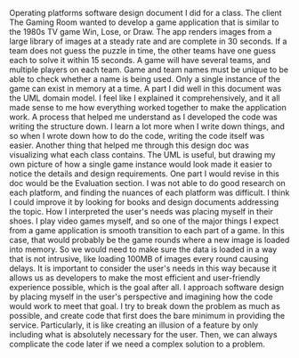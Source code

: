 Operating platforms software design document I did for a class.
The client The Gaming Room wanted to develop a game application that is similar to the 1980s TV game Win, Lose, or Draw. The app renders images from a large library of images at a steady rate and are complete in 30 seconds. If a team does not guess the puzzle in time, the other teams have one guess each to solve it within 15 seconds. A game will have several teams, and multiple players on each team. Game and team names must be unique to be able to check whether a name is being used. Only a single instance of the game can exist in memory at a time.
A part I did well in this document was the UML domain model. I feel like I explained it comprehensively, and it all made sense to me how everything worked together to make the application work. 
A process that helped me understand as I developed the code was writing the structure down. I learn a lot more when I write down things, and so when I wrote down how to do the code, writing the code itself was easier. Another thing that helped me through this design doc was visualizing what each class contains. The UML is useful, but drawing my own picture of how a single game instance would look made it easier to notice the details and design requirements. 
One part I would revise in this doc would be the Evaluation section. I was not able to do good research on each platform, and finding the nuances of each platform was difficult. I think I could improve it by looking for books and design documents addressing the topic. 
How I interpreted the user's needs was placing myself in their shoes. I play video games myself, and so one of the major things I expect from a game application is smooth transition to each part of a game. In this case, that would probably be the game rounds where a new image is loaded into memory. So we would need to make sure the data is loaded in a way that is not intrusive, like loading 100MB of images every round causing delays. It is important to consider the user's needs in this way because it allows us as developers to make the most efficient and user-friendly experience possible, which is the goal after all. 
I approach software design by placing myself in the user's perspective and imagining how the code would work to meet that goal. I try to break down the problem as much as possible, and create code that first does the bare minimum in providing the service. Particularly, it is like creating an illusion of a feature by only including what is absolutely necessary for the user. Then, we can always complicate the code later if we need a complex solution to a problem.
